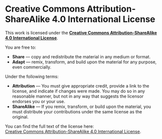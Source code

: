# **Creative Commons Attribution-ShareAlike 4.0 International License**

This work is licensed under the [**Creative Commons Attribution-ShareAlike 4.0 International License**](https://creativecommons.org/licenses/by-sa/4.0/).

You are free to:

- **Share** — copy and redistribute the material in any medium or format.
- **Adapt** — remix, transform, and build upon the material for any purpose, even commercially.

Under the following terms:

- **Attribution** — You must give appropriate credit, provide a link to the license, and indicate if changes were made. You may do so in any reasonable manner, but not in any way that suggests the licensor endorses you or your use.
- **ShareAlike** — If you remix, transform, or build upon the material, you must distribute your contributions under the same license as the original.

You can find the full text of the license here:  
[Creative Commons Attribution-ShareAlike 4.0 International License](https://creativecommons.org/licenses/by-sa/4.0/).
